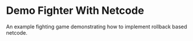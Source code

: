 # Demo Fighter With Netcode
An example fighting game demonstrating how to implement rollback based netcode.
